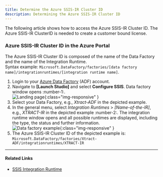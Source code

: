 ```yaml
---
title: Determine the Azure SSIS-IR Cluster ID
description: Determining the Azure SSIS-IR Cluster ID
---
```


The following article shows how to access the Azure SSIS-IR Cluster ID. 
The Azure SSIS-IR ClusterID is needed to create a customer bound license.  

### Azure SSIS-IR Cluster ID in the Azure Portal

The Azure SSIS-IR Cluster ID is composed of the name of the Data Factory and the name of the Integration Runtime.<br>
Syntax example: `Microsoft.DataFactory/factories/[data factory name]/integrationruntimes/[integration runtime name]`.<br>


1. Login to your [Azure Data Factory](https://adf.azure.com/) (ADF) account.
2. Navigate to **[Launch Studio]** and select **Configure SSIS**. Data factory window opens :number-1:. <br> 
![Landing page](../assets/images/articles/xis/landing.png){:class="img-responsive" }
3. Select your Data Factory, e.g., *Xtract-ADF* in the depicted example. 
4. In the general menu, select *Integration Runtimes* > *[Name-of-the-IR]*, e.g., *XTRACT-IR* in the depicted example :number-2:. 
The integration runtime window opens and all possible runtimes are displayed, including the type, the status and further information.<br>
![Data factory example](../assets/images/articles/xis/azure-portal.jpg){:class="img-responsive" }
5. The Azure SSIS-IR Cluster ID of the depicted example is: 
`Microsoft.DataFactory/factories/Xtract-ADF/integrationruntimes/XTRACT-IR`

****

#### Related Links
- [SSIS Integration Runtime](https://docs.microsoft.com/en-us/azure/data-factory/concepts-integration-runtime#azure-ssis-integration-runtime)

